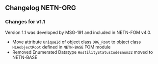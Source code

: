 ## Changelog NETN-ORG

### Changes for v1.1
Version 1.1 was developed by MSG-191 and included in NETN-FOM v4.0.

* Move attribute `UniqueId` of object class `ORG_Root` to object class `HLAobjectRoot` defined in `NETN-BASE` FOM module
* Removed Enumerated Datatype `HostilityStatusCodeEnum32` moved to NETN-BASE

